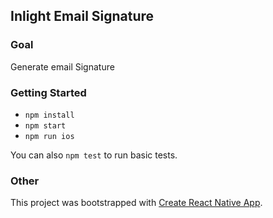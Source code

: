 ## Inlight Email Signature

### Goal

Generate email Signature

### Getting Started

- `npm install`
- `npm start`
- `npm run ios`

You can also `npm test` to run basic tests.

### Other

This project was bootstrapped with [Create React Native App](https://github.com/react-community/create-react-native-app).

